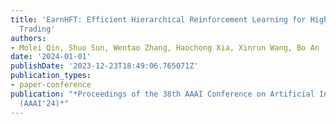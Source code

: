 ```yaml
---
title: 'EarnHFT: Efficient Hierarchical Reinforcement Learning for High Frequency
  Trading'
authors:
- Molei Qin, Shuo Sun, Wentao Zhang, Haochong Xia, Xinrun Wang, Bo An
date: '2024-01-01'
publishDate: '2023-12-23T18:49:06.765071Z'
publication_types:
- paper-conference
publication: "*Proceedings of the 38th AAAI Conference on Artificial Intelligence
  (AAAI'24)*"
---
```

